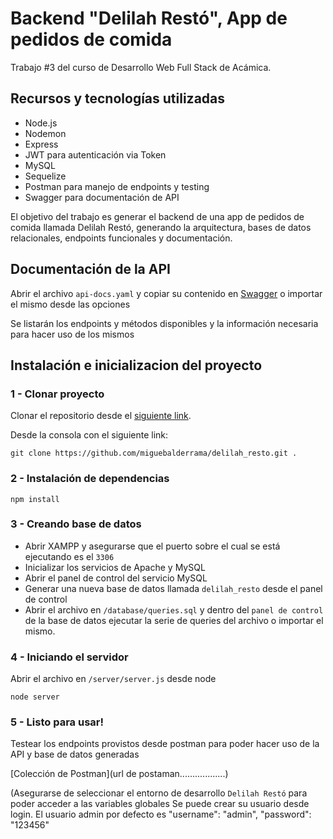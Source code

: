 # Backend "Delilah Restó", App de pedidos de comida

Trabajo #3 del curso de Desarrollo Web Full Stack de Acámica.

## Recursos y tecnologías utilizadas

- Node.js
- Nodemon
- Express
- JWT para autenticación via Token
- MySQL
- Sequelize
- Postman para manejo de endpoints y testing
- Swagger para documentación de API

El objetivo del trabajo es generar el backend de una app de pedidos de comida llamada Delilah Restó, generando la arquitectura, bases de datos relacionales, endpoints funcionales y documentación.

## Documentación de la API

Abrir el archivo `api-docs.yaml` y copiar su contenido en [Swagger](https://editor.swagger.io/) o importar el mismo desde las opciones

Se listarán los endpoints y métodos disponibles y la información necesaria para hacer uso de los mismos

## Instalación e inicializacion del proyecto

### 1 - Clonar proyecto

Clonar el repositorio desde el [siguiente link](https://github.com/miguebalderrama/delilah_resto.git).

Desde la consola con el siguiente link:

`git clone https://github.com/miguebalderrama/delilah_resto.git .`

### 2 - Instalación de dependencias

```
npm install
```

### 3 - Creando base de datos

- Abrir XAMPP y asegurarse que el puerto sobre el cual se está ejecutando es el `3306`
- Inicializar los servicios de Apache y MySQL
- Abrir el panel de control del servicio MySQL
- Generar una nueva base de datos llamada `delilah_resto` desde el panel de control
- Abrir el archivo en `/database/queries.sql` y dentro del `panel de control` de la base de datos ejecutar la serie de queries del archivo o importar el mismo.

### 4 - Iniciando el servidor

Abrir el archivo en `/server/server.js` desde node

`node server`

### 5 - Listo para usar!

Testear los endpoints provistos desde postman para poder hacer uso de la API y base de datos generadas

[Colección de Postman](url de postaman..................)

(Asegurarse de seleccionar el entorno de desarrollo `Delilah Restó` para poder acceder a las variables globales
Se puede crear su usuario desde login.
El usuario admin por defecto es "username": "admin", "password": "123456"

